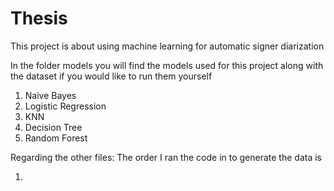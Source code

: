 # Thesis
This project is about using machine learning for automatic signer diarization

In the folder models you will find the models used for this project along with the dataset if you would like to run them yourself
1. Naive Bayes
2. Logistic Regression
3. KNN
4. Decision Tree
5. Random Forest

Regarding the other files:
The order I ran the code in to generate the data is 

1.

